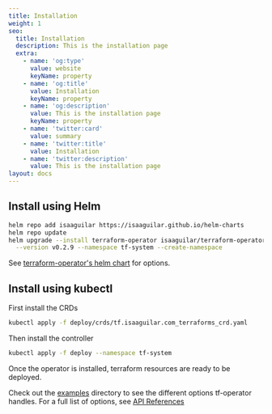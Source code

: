 ```yaml
---
title: Installation
weight: 1
seo:
  title: Installation
  description: This is the installation page
  extra:
    - name: 'og:type'
      value: website
      keyName: property
    - name: 'og:title'
      value: Installation
      keyName: property
    - name: 'og:description'
      value: This is the installation page
      keyName: property
    - name: 'twitter:card'
      value: summary
    - name: 'twitter:title'
      value: Installation
    - name: 'twitter:description'
      value: This is the installation page
layout: docs
---
```


<!--<div class="note">
Generally, the helm chart is kept up-to-date with the latest stable release of Terraform Operator. However, the Terraform Operator <code>v0.5.0</code> release is not yet ready for installation with the current helm-chart release. Please use the <code>kubectl</code> install method instead.
</div>-->


## Install using Helm

```bash
helm repo add isaaguilar https://isaaguilar.github.io/helm-charts
helm repo update
helm upgrade --install terraform-operator isaaguilar/terraform-operator \
  --version v0.2.9 --namespace tf-system --create-namespace
```

<div class="note">
See <a href="https://github.com/isaaguilar/helm-charts/tree/master/charts/terraform-operator">terraform-operator's helm chart</a> for options.
</div>

## Install using kubectl

First install the CRDs

```bash
kubectl apply -f deploy/crds/tf.isaaguilar.com_terraforms_crd.yaml
```

Then install the controller

```bash
kubectl apply -f deploy --namespace tf-system
```

Once the operator is installed, terraform resources are ready to be deployed.

Check out the [examples](https://github.com/isaaguilar/terraform-operator/tree/master/examples) directory to see the different options tf-operator handles. For a full list of options, see [API References](/docs/references/latest)